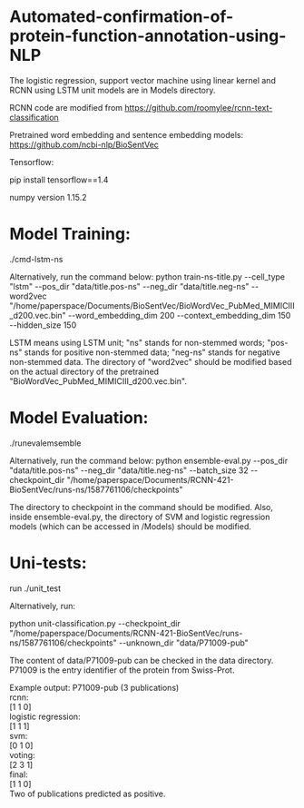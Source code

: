 # Automated-confirmation-of-protein-function-annotation-using-NLP

The logistic regression, support vector machine using linear kernel and RCNN using LSTM unit models are in Models directory. 

RCNN code are modified from https://github.com/roomylee/rcnn-text-classification


Pretrained word embedding and sentence embedding models: https://github.com/ncbi-nlp/BioSentVec

Tensorflow:

pip install tensorflow==1.4

numpy version 1.15.2

# Model Training:
./cmd-lstm-ns

Alternatively, run the command below:
python train-ns-title.py --cell_type "lstm" --pos_dir "data/title.pos-ns" --neg_dir "data/title.neg-ns" --word2vec "/home/paperspace/Documents/BioSentVec/BioWordVec_PubMed_MIMICIII_d200.vec.bin" --word_embedding_dim 200 --context_embedding_dim 150 --hidden_size 150

LSTM means using LSTM unit; "ns" stands for non-stemmed words; "pos-ns" stands for positive non-stemmed data; "neg-ns" stands for negative non-stemmed data. The directory of "word2vec" should be modified based on the actual directory of the pretrained "BioWordVec_PubMed_MIMICIII_d200.vec.bin". 

# Model Evaluation: 
./runevalemsemble

Alternatively, run the command below:
python ensemble-eval.py --pos_dir "data/title.pos-ns" --neg_dir "data/title.neg-ns" --batch_size 32 --checkpoint_dir "/home/paperspace/Documents/RCNN-421-BioSentVec/runs-ns/1587761106/checkpoints" 

The directory to checkpoint in the command should be modified. Also, inside ensemble-eval.py, the directory of SVM and logistic regression models (which can be accessed in /Models) should be modified.

# Uni-tests:
run ./unit_test

Alternatively, run:
  
python unit-classification.py --checkpoint_dir "/home/paperspace/Documents/RCNN-421-BioSentVec/runs-ns/1587761106/checkpoints" --unknown_dir "data/P71009-pub"

The content of data/P71009-pub can be checked in the data directory. P71009 is the entry identifier of the protein from Swiss-Prot.

Example output:
P71009-pub (3 publications) <br />
rcnn: <br />
[1 1 0] <br />
logistic regression: <br />
[1 1 1] <br />
svm: <br />
[0 1 0] <br />
voting: <br />
[2 3 1] <br />
final: <br />
[1 1 0] <br />
Two of publications predicted as positive.  <br />
